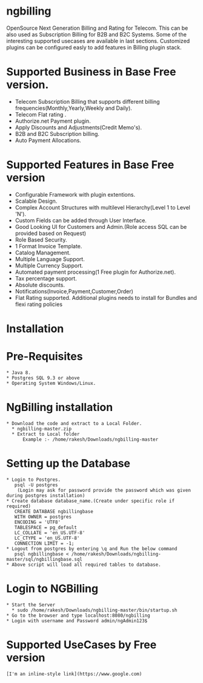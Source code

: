 # ngbilling
OpenSource Next Generation Billing and Rating for Telecom. This can be also used as Subscription Billing for B2B and B2C Systems. Some of the interesting supported usecases are available in last sections. Customized plugins can be configured easly to add features in Billing plugin stack. 
 
# Supported Business in Base Free version.  
  * Telecom Subscription Billing that supports different billing frequencies(Monthly,Yearly,Weekly and Daily).
  * Telecom Flat rating .
  * Authorize.net Payment plugin.
  * Apply Discounts and Adjustments(Credit Memo's).
  * B2B and B2C Subscription billing.
  * Auto Payment Allocations.
 
# Supported Features in Base Free version 
  * Configurable Framework with plugin extentions. 
  * Scalable Design.
  * Complex Account Structures with multilevel Hierarchy(Level 1 to Level 'N').
  * Custom Fields can be added through User Interface.
  * Good Looking UI for Customers and Admin.(Role access SQL can be provided based on Request)
  * Role Based Security.
  * 1 Format Invoice Template.
  * Catalog Management.
  * Multiple Language Support.
  * Multiple Currency Support.
  * Automated payment processing(1 Free plugin for Authorize.net).
  * Tax percentage support.
  * Absolute discounts.
  * Notifications(Invoice,Payment,Customer,Order)
  * Flat Rating supported. Additional plugins needs to install for Bundles and flexi rating policies

# Installation
  # Pre-Requisites
    * Java 8.
    * Postgres SQL 9.3 or above
    * Operating System Windows/Linux.
  # NgBilling installation
    * Download the code and extract to a Local Folder.
      * ngbilling-master.zip
      * Extract to Local folder
          Example :- /home/rakesh/Downloads/ngbilling-master
  # Setting up the Database
    * Login to Postgres. 
       psql -U postgres
        (Login may ask for password provide the password which was given during postgres installation)
    * Create database database_name.(Create under specific role if required)  
       CREATE DATABASE ngbillingbase
       WITH OWNER = postgres
       ENCODING = 'UTF8'
       TABLESPACE = pg_default
       LC_COLLATE = 'en_US.UTF-8'
       LC_CTYPE = 'en_US.UTF-8'
       CONNECTION LIMIT = -1;
    * Logout from postgres by entering \q and Run the below command 
       psql ngbillingbase < /home/rakesh/Downloads/ngbilling-master/sql/ngbillingbase.sql
    * Above script will load all required tables to database.
  
   # Login to NGBilling
    * Start the Server
      * sudo /home/rakesh/Downloads/ngbilling-master/bin/startup.sh
    * Go to the browser and type localhost:8080/ngbilling
    * Login with username and Password admin/ngAdmin123$
    
  # Supported UseCases by Free version
    [I'm an inline-style link](https://www.google.com)

